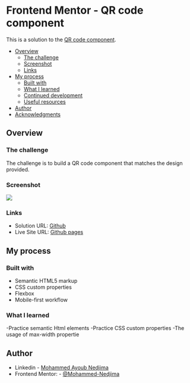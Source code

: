 # Frontend Mentor - QR code component

This is a solution to the [QR code component](https://www.frontendmentor.io/challenges/qr-code-component-iux_sIO_H).

- [Overview](#overview)
  - [The challenge](#the-challenge)
  - [Screenshot](#screenshot)
  - [Links](#links)
- [My process](#my-process)
  - [Built with](#built-with)
  - [What I learned](#what-i-learned)
  - [Continued development](#continued-development)
  - [Useful resources](#useful-resources)
- [Author](#author)
- [Acknowledgments](#acknowledgments)

## Overview

### The challenge

The challenge is to build a QR code component that matches the design provided.

### Screenshot

![](./desktop-result)

### Links

- Solution URL: [Github](https://github.com/Mohammed-Nedjima/qr-code-component)
- Live Site URL: [Github pages](https://mohammed-nedjima.github.io/qr-code-component/)

## My process

### Built with

- Semantic HTML5 markup
- CSS custom properties
- Flexbox
- Mobile-first workflow

### What I learned

-Practice semantic Html elements
-Practice CSS custom properties
-The usage of max-width propertie

## Author

- Linkedin - [Mohammed Ayoub Nedjima](https://www.linkedin.com/in/mohammed-ayoub-nedjima//profile/kaamiik)
- Frontend Mentor: - [@Mohammed-Nedjima](https://www.frontendmentor.io/profile/Mohammed-Nedjima)
